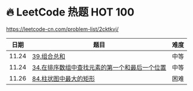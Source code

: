 # 🔥 LeetCode 热题 HOT 100

https://leetcode-cn.com/problem-list/2cktkvj/

| 日期  | 题目                                                                                                       | 难度 |
| ----- | ---------------------------------------------------------------------------------------------------------- | ---- |
| 11.24 | [39.组合总和](./record/39.组合总和.md)                                                                     | 中等 |
| 11.24 | [34.在排序数组中查找元素的第一个和最后一个位置](./record/34.在排序数组中查找元素的第一个和最后一个位置.md) | 中等 |
| 11.26 | [84.柱状图中最大的矩形](./record/84.柱状图中最大的矩形.md)                                                 | 困难 |
